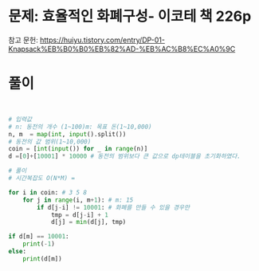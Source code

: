 # 문제: 효율적인 화폐구성- 이코테 책 226p
참고 문헌: https://huiyu.tistory.com/entry/DP-01-Knapsack%EB%B0%B0%EB%82%AD-%EB%AC%B8%EC%A0%9C

# 풀이

``` python


# 입력값
# n: 동전의 개수 (1~100)m: 목표 돈(1~10,000)
n, m  = map(int, input().split())
# 동전의 값 범위(1~10,000)
coin = [int(input()) for _ in range(n)]
d =[0]+[10001] * 10000 # 동전의 범위보다 큰 값으로 dp테이블을 초기화하였다.

# 풀이
# 시간복잡도 O(N*M) =

for i in coin: # 3 5 8
    for j in range(i, m+1): # m: 15
        if d[j-i] != 10001: # 화폐를 만들 수 있을 경우만
            tmp = d[j-i] + 1
            d[j] = min(d[j], tmp)

if d[m] == 10001:
    print(-1)
else:
    print(d[m])

```
